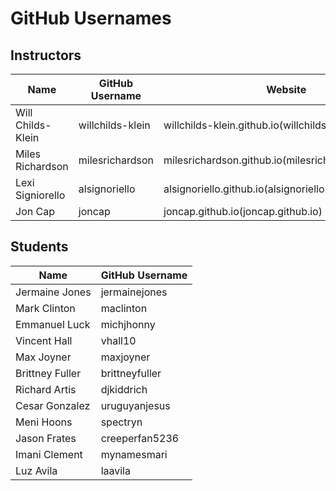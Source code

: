 # GitHub Usernames #


## Instructors ##
|         Name          |   GitHub Username | Website                                                     |
| --------------------- | ----------------- | ------------------------------------------------------------|
|   Will Childs-Klein   | willchilds-klein  | willchilds-klein.github.io(willchilds-klein.github.io)      |
|   Miles Richardson    | milesrichardson   | milesrichardson.github.io(milesrichardson.github.io)        |
|   Lexi Signiorello    | alsignoriello     | alsignoriello.github.io(alsignoriello.github.io)            |
|   Jon Cap             | joncap            | joncap.github.io(joncap.github.io)                          |


## Students ##
|        Name       |   GitHub Username |
| ----------------- |  ---------------- |
|   Jermaine Jones  |   jermainejones   |
|   Mark Clinton    |   maclinton       |
|   Emmanuel Luck   |   michjhonny      |
|   Vincent Hall    |   vhall10         |
|   Max Joyner      |   maxjoyner       |
|   Brittney Fuller |   brittneyfuller  |
|   Richard Artis   |   djkiddrich      |
|   Cesar Gonzalez  |   uruguyanjesus   |
|   Meni Hoons      |   spectryn        |
|   Jason Frates    |   creeperfan5236  |
|   Imani Clement   |   mynamesmari     |
|   Luz Avila       |   laavila         |
